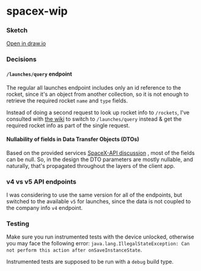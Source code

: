 # spacex-wip

### Sketch

[Open in draw.io](https://drive.google.com/file/d/1VyL3SQWdsXMWnkCpl57tjIKqt_8wvbEK/view?usp=sharing)

### Decisions

#### `/launches/query` endpoint

The regular all launches endpoint includes only an id reference to the rocket, since it's an object
from another collection, so it is not enough to retrieve the required rocket `name` and `type`
fields.

Instead of doing a second request to look up rocket info to `/rockets`, I've consulted
with [the wiki](https://github.com/r-spacex/SpaceX-API/blob/master/docs/queries.md) to switch
to `/launches/query` instead & get the required rocket info as part of the single request.

#### Nullability of fields in Data Transfer Objects (DTOs)

Based on the provided
services [SpaceX-API discussion](https://github.com/r-spacex/SpaceX-API/issues/290#issuecomment-582650941)
, most of the fields can be null. So, in the design the DTO parameters are mostly nullable, and
naturally, that's propagated throughout the layers of the client app.

### v4 vs v5 API endpoints

I was considering to use the same version for all of the endpoints, but switched to the
available `v5` for launches, since the data is not coupled to the company info `v4` endpoint.

### Testing

Make sure you run instrumented tests with the device unlocked, otherwise you may face the following
error: ```java.lang.IllegalStateException: Can not perform this action after onSaveInstanceState```.

Instrumented tests are supposed to be run with a `debug` build type.